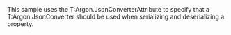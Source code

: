<?xml version="1.0" encoding="utf-8"?>
<topic id="JsonConverterAttributeProperty" revisionNumber="1">
  <developerConceptualDocument xmlns="http://ddue.schemas.microsoft.com/authoring/2003/5" xmlns:xlink="http://www.w3.org/1999/xlink">
    <introduction>
      <para>This sample uses the
      <codeEntityReference>T:Argon.JsonConverterAttribute</codeEntityReference>
      to specify that a <codeEntityReference>T:Argon.JsonConverter</codeEntityReference>
      should be used when serializing and deserializing a property.</para>
    </introduction>
    <section>
      <title>Sample</title>
      <content>
        <code lang="cs" source="..\Src\Tests\Documentation\Samples\Serializer\JsonConverterAttributeProperty.cs" region="Types" title="Types" />
        <code lang="cs" source="..\Src\Tests\Documentation\Samples\Serializer\JsonConverterAttributeProperty.cs" region="Usage" title="Usage" />
      </content>
    </section>
  </developerConceptualDocument>
</topic>
